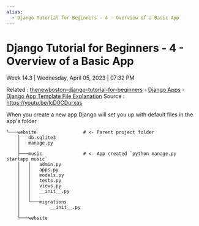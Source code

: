 ```yaml
---
alias:
  - Django Tutorial for Beginners - 4 - Overview of a Basic App
---
```


# Django Tutorial for Beginners - 4 - Overview of a Basic App

Week 14.3 | Wednesday, April 05, 2023 | 07:32 PM

Related : [thenewboston-django-tutorial-for-beginners](thenewboston-django-tutorial-for-beginners.md) - [Django Apps](Django%20Apps.md) - [Django App Template File Explanation](Django%20App%20Template%20File%20Explanation.md)
Source : <https://youtu.be/lcD0CDurxas>

When you create a new app Django will set you up with default files in the app's folder

```text
└───website                 # <- Parent project folder
    │   db.sqlite3
    │   manage.py
    │
    ├───music               # <- App created `python manage.py startapp music`
    │   │   admin.py
    │   │   apps.py
    │   │   models.py
    │   │   tests.py
    │   │   views.py
    │   │   __init__.py
    │   │
    │   └───migrations
    │           __init__.py
    │
    └───website
```
